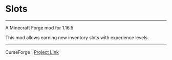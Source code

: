 # Slots

---

A Minecraft Forge mod for 1.16.5

This mod allows earning new inventory slots with experience levels.

---

CurseForge : [Project Link](https://www.curseforge.com/minecraft/mc-mods/slots)
